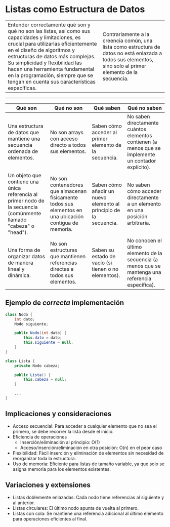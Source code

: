 # Listas como Estructura de Datos

|||
|-|-|
|Entender correctamente qué son y qué no son las listas, así como sus capacidades y limitaciones, es crucial para utilizarlas eficientemente en el diseño de algoritmos y estructuras de datos más complejas. Su simplicidad y flexibilidad las hacen una herramienta fundamental en la programación, siempre que se tengan en cuenta sus características específicas.|Contrariamente a la creencia común, una lista como estructura de datos no está enlazada a todos sus elementos, sino solo al primer elemento de la secuencia.|

---

|Qué son|Qué no son|Qué saben|Qué no saben|
|-|-|-|-|
|Una estructura de datos que mantiene una secuencia ordenada de elementos.|No son arrays con acceso directo a todos sus elementos.|Saben cómo acceder al primer elemento de la secuencia.|No saben directamente cuántos elementos contienen (a menos que se implemente un contador explícito).|
|Un objeto que contiene una única referencia al primer nodo de la secuencia (comúnmente llamado "cabeza" o "head").|No son contenedores que almacenan físicamente todos sus elementos en una ubicación contigua de memoria.|Saben cómo añadir un nuevo elemento al principio de la secuencia.|No saben cómo acceder directamente a un elemento en una posición arbitraria.|
|Una forma de organizar datos de manera lineal y dinámica.|No son estructuras que mantienen referencias directas a todos sus elementos.|Saben su estado de vacío (si tienen o no elementos).|No conocen el último elemento de la secuencia (a menos que se mantenga una referencia específica).|

## Ejemplo de *correcta* implementación

```java
class Nodo {
    int dato;
    Nodo siguiente;

    public Nodo(int dato) {
        this.dato = dato;
        this.siguiente = null;
    }
}

class Lista {
    private Nodo cabeza;

    public Lista() {
        this.cabeza = null;
    }

    ...
}
```

## Implicaciones y consideraciones

- Acceso secuencial: Para acceder a cualquier elemento que no sea el primero, se debe recorrer la lista desde el inicio.
- Eficiencia de operaciones
  - Inserción/eliminación al principio: O(1)
  - Acceso/inserción/eliminación en otra posición: O(n) en el peor caso
- Flexibilidad: Fácil inserción y eliminación de elementos sin necesidad de reorganizar toda la estructura.
- Uso de memoria: Eficiente para listas de tamaño variable, ya que solo se asigna memoria para los elementos existentes.

## Variaciones y extensiones

- Listas doblemente enlazadas: Cada nodo tiene referencias al siguiente y al anterior.
- Listas circulares: El último nodo apunta de vuelta al primero.
- Listas con cola: Se mantiene una referencia adicional al último elemento para operaciones eficientes al final.

